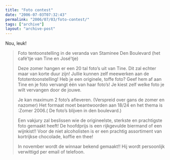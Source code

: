 ```yaml
---
title: "Foto contest"
date: "2006-07-03T07:32:43"
permalink: "2006/07/03/foto-contest/"
tags: ["archive"]
layout: "archive-post"
---
```

Nou, leuk!

> Foto tentoonstelling in de veranda van Staminee Den Boulevard (het café’tje van Tine en José’tje)
>
> Deze zomer hangen er een 20 tal foto’s uit van Tine. Dit zal echter maar van korte duur zijn! Jullie kunnen zelf meewerken aan de fototentoonstelling! Heb je een originele, toffe foto? Geef hem af aan Tine en je foto vervangt één van haar foto’s! Je kiest zelf welke foto je wilt vervangen door de jouwe.
>
> Je kan maximum 2 foto’s afleveren. (Verspreid over gans de zomer en nazomer) Het formaat moet beantwoorden aan 18/24 en het thema is :Zomer 2006.( De foto’s blijven in den boulevard.)
>
> Een vakjury zal beslissen wie de origineelste, sterkste en prachtigste foto gemaakt heeft! De hoofdprijs is een rijkgevulde biermand of een wijnkist!! Voor de niet alcoholisten is er een prachtig assortiment van kortrijkse chocolade, koffie en thee!
>
> In november wordt de winnaar bekend gemaakt!! Hij wordt persoonlijk verwittigd per email of telefoon.
